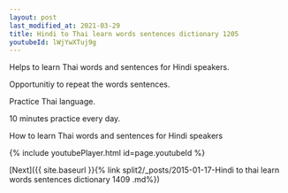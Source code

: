 ```yaml
---
layout: post
last_modified_at: 2021-03-29
title: Hindi to Thai learn words sentences dictionary 1205 
youtubeId: lWjYwXTuj9g
---
```

 
 
Helps to learn Thai words and sentences for Hindi speakers.

Opportunitiy to repeat the words sentences. 

Practice Thai language. 
 
10 minutes practice every day. 
 
How to learn Thai words and sentences for Hindi speakers 
 
{% include youtubePlayer.html id=page.youtubeId %}
 
 
[Next]({{ site.baseurl }}{% link  split2/_posts/2015-01-17-Hindi to thai learn words sentences dictionary 1409 .md%})
 
